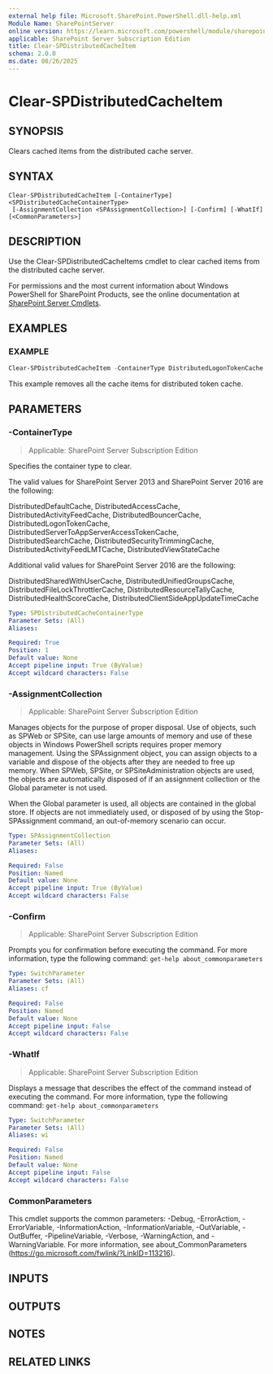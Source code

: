 ```yaml
---
external help file: Microsoft.SharePoint.PowerShell.dll-help.xml
Module Name: SharePointServer
online version: https://learn.microsoft.com/powershell/module/sharepoint-server/clear-spdistributedcacheitem
applicable: SharePoint Server Subscription Edition
title: Clear-SPDistributedCacheItem
schema: 2.0.0
ms.date: 08/26/2025
---
```


# Clear-SPDistributedCacheItem

## SYNOPSIS

Clears cached items from the distributed cache server.


## SYNTAX

```
Clear-SPDistributedCacheItem [-ContainerType] <SPDistributedCacheContainerType>
 [-AssignmentCollection <SPAssignmentCollection>] [-Confirm] [-WhatIf] [<CommonParameters>]
```

## DESCRIPTION
Use the Clear-SPDistributedCacheItems cmdlet to clear cached items from the distributed cache server.

For permissions and the most current information about Windows PowerShell for SharePoint Products, see the online documentation at [SharePoint Server Cmdlets](https://learn.microsoft.com/powershell/sharepoint/sharepoint-server/sharepoint-server-cmdlets).

## EXAMPLES

### EXAMPLE
```powershell
Clear-SPDistributedCacheItem -ContainerType DistributedLogonTokenCache
```

This example removes all the cache items for distributed token cache.

## PARAMETERS

### -ContainerType

> Applicable: SharePoint Server Subscription Edition

Specifies the container type to clear.

The valid values for SharePoint Server 2013 and SharePoint Server 2016 are the following:

DistributedDefaultCache, DistributedAccessCache, DistributedActivityFeedCache, DistributedBouncerCache, DistributedLogonTokenCache, DistributedServerToAppServerAccessTokenCache, DistributedSearchCache, DistributedSecurityTrimmingCache, DistributedActivityFeedLMTCache, DistributedViewStateCache

Additional valid values for SharePoint Server 2016 are the following:

DistributedSharedWithUserCache, DistributedUnifiedGroupsCache, DistributedFileLockThrottlerCache,
DistributedResourceTallyCache, DistributedHealthScoreCache, DistributedClientSideAppUpdateTimeCache

```yaml
Type: SPDistributedCacheContainerType
Parameter Sets: (All)
Aliases:

Required: True
Position: 1
Default value: None
Accept pipeline input: True (ByValue)
Accept wildcard characters: False
```

### -AssignmentCollection

> Applicable: SharePoint Server Subscription Edition

Manages objects for the purpose of proper disposal.
Use of objects, such as SPWeb or SPSite, can use large amounts of memory and use of these objects in Windows PowerShell scripts requires proper memory management.
Using the SPAssignment object, you can assign objects to a variable and dispose of the objects after they are needed to free up memory.
When SPWeb, SPSite, or SPSiteAdministration objects are used, the objects are automatically disposed of if an assignment collection or the Global parameter is not used.

When the Global parameter is used, all objects are contained in the global store.
If objects are not immediately used, or disposed of by using the Stop-SPAssignment command, an out-of-memory scenario can occur.

```yaml
Type: SPAssignmentCollection
Parameter Sets: (All)
Aliases:

Required: False
Position: Named
Default value: None
Accept pipeline input: True (ByValue)
Accept wildcard characters: False
```

### -Confirm

> Applicable: SharePoint Server Subscription Edition

Prompts you for confirmation before executing the command.
For more information, type the following command: `get-help about_commonparameters`

```yaml
Type: SwitchParameter
Parameter Sets: (All)
Aliases: cf

Required: False
Position: Named
Default value: None
Accept pipeline input: False
Accept wildcard characters: False
```

### -WhatIf

> Applicable: SharePoint Server Subscription Edition

Displays a message that describes the effect of the command instead of executing the command.
For more information, type the following command: `get-help about_commonparameters`

```yaml
Type: SwitchParameter
Parameter Sets: (All)
Aliases: wi

Required: False
Position: Named
Default value: None
Accept pipeline input: False
Accept wildcard characters: False
```

### CommonParameters
This cmdlet supports the common parameters: -Debug, -ErrorAction, -ErrorVariable, -InformationAction, -InformationVariable, -OutVariable, -OutBuffer, -PipelineVariable, -Verbose, -WarningAction, and -WarningVariable. For more information, see about_CommonParameters (https://go.microsoft.com/fwlink/?LinkID=113216).

## INPUTS

## OUTPUTS

## NOTES

## RELATED LINKS

